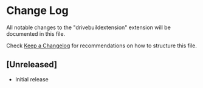 # Change Log

All notable changes to the "drivebuildextension" extension will be documented in this file.

Check [Keep a Changelog](http://keepachangelog.com/) for recommendations on how to structure this file.

## [Unreleased]

- Initial release